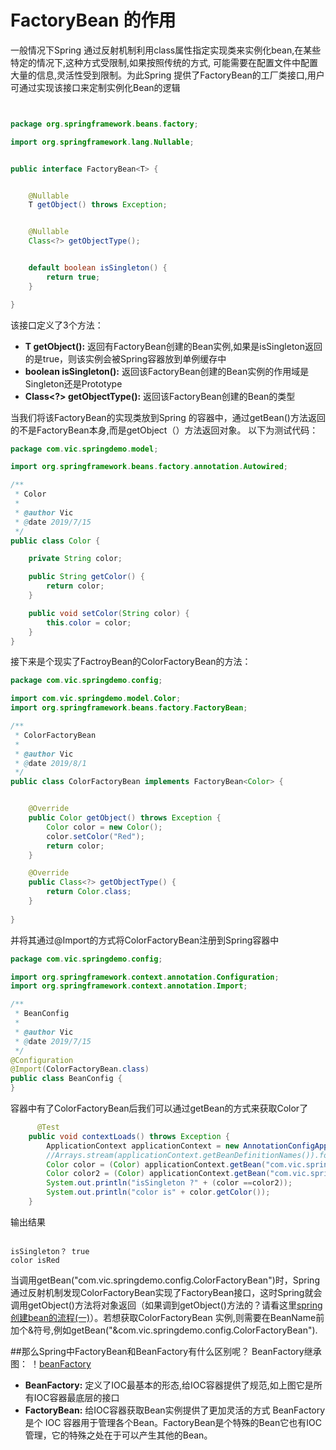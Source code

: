 # FactoryBean 的作用
一般情况下Spring 通过反射机制利用class属性指定实现类来实例化bean,在某些特定的情况下,这种方式受限制,如果按照传统的方式, 可能需要在配置文件中配置大量的信息,灵活性受到限制。为此Spring 提供了FactoryBean的工厂类接口,用户可通过实现该接口来定制实例化Bean的逻辑
```java


package org.springframework.beans.factory;

import org.springframework.lang.Nullable;


public interface FactoryBean<T> {


    @Nullable
    T getObject() throws Exception;


    @Nullable
    Class<?> getObjectType();


    default boolean isSingleton() {
        return true;
    }

}


```

该接口定义了3个方法：
+ **T getObject():** 返回有FactoryBean创建的Bean实例,如果是isSingleton返回的是true，则该实例会被Spring容器放到单例缓存中
+ **boolean isSingleton():** 返回该FactoryBean创建的Bean实例的作用域是Singleton还是Prototype
+ **Class<?> getObjectType():** 返回该FactoryBean创建的Bean的类型

当我们将该FactoryBean的实现类放到Spring 的容器中，通过getBean()方法返回的不是FactoryBean本身,而是getObject（）方法返回对象。
以下为测试代码：
```java
package com.vic.springdemo.model;

import org.springframework.beans.factory.annotation.Autowired;

/**
 * Color
 *
 * @author Vic
 * @date 2019/7/15
 */
public class Color {

    private String color;

    public String getColor() {
        return color;
    }

    public void setColor(String color) {
        this.color = color;
    }
}

```

接下来是个现实了FactroyBean的ColorFactoryBean的方法：
```java
package com.vic.springdemo.config;

import com.vic.springdemo.model.Color;
import org.springframework.beans.factory.FactoryBean;

/**
 * ColorFactoryBean
 *
 * @author Vic
 * @date 2019/8/1
 */
public class ColorFactoryBean implements FactoryBean<Color> {


    @Override
    public Color getObject() throws Exception {
        Color color = new Color();
        color.setColor("Red");
        return color;
    }

    @Override
    public Class<?> getObjectType() {
        return Color.class;
    }
    
}


```
并将其通过@Import的方式将ColorFactoryBean注册到Spring容器中
```java
package com.vic.springdemo.config;

import org.springframework.context.annotation.Configuration;
import org.springframework.context.annotation.Import;

/**
 * BeanConfig
 *
 * @author Vic
 * @date 2019/7/15
 */
@Configuration
@Import(ColorFactoryBean.class)
public class BeanConfig {
}

```

容器中有了ColorFactoryBean后我们可以通过getBean的方式来获取Color了
```java
      @Test
    public void contextLoads() throws Exception {
        ApplicationContext applicationContext = new AnnotationConfigApplicationContext(BeanConfig.class);
        //Arrays.stream(applicationContext.getBeanDefinitionNames()).forEach(System.out::println);
        Color color = (Color) applicationContext.getBean("com.vic.springdemo.config.ColorFactoryBean");
        Color color2 = (Color) applicationContext.getBean("com.vic.springdemo.config.ColorFactoryBean");
        System.out.println("isSingleton ?" + (color ==color2));
        System.out.println("color is" + color.getColor());
    }

```
输出结果
```

isSingleton？ true
color isRed

```

当调用getBean("com.vic.springdemo.config.ColorFactoryBean")时，Spring通过反射机制发现ColorFactoryBean实现了FactoryBean接口，这时Spring就会调用getObject()方法将对象返回（如果调到getObject()方法的？请看这里[spring创建bean的流程(一)](./spring创建bean的流程(一).md)）。若想获取ColorFactoryBean 实例,则需要在BeanName前加个&符号,例如getBean("&com.vic.springdemo.config.ColorFactoryBean").

##那么Spring中FactoryBean和BeanFactory有什么区别呢？
BeanFactory继承图：
！[beanFactory](../pic/BeanFactory.png)
+ **BeanFactory:** 定义了IOC最基本的形态,给IOC容器提供了规范,如上图它是所有IOC容器最底层的接口
+ **FactoryBean:** 给IOC容器获取Bean实例提供了更加灵活的方式
BeanFactory是个 IOC 容器用于管理各个Bean。FactoryBean是个特殊的Bean它也有IOC管理，它的特殊之处在于可以产生其他的Bean。

